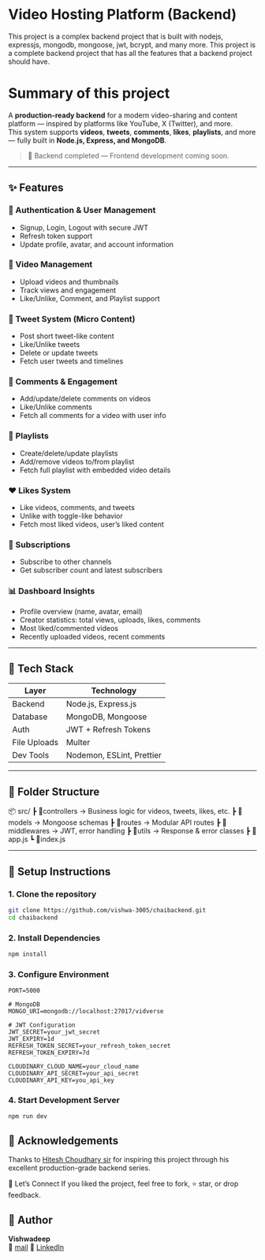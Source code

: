 # Video Hosting Platform (Backend)

This project is a complex backend project that is built with nodejs, expressjs, mongodb, mongoose, jwt, bcrypt, and many more. This project is a complete backend project that has all the features that a backend project should have.

# Summary of this project

A **production-ready backend** for a modern video-sharing and content platform — inspired by platforms like YouTube, X (Twitter), and more.  
This system supports **videos**, **tweets**, **comments**, **likes**, **playlists**, and more — fully built in **Node.js, Express, and MongoDB**.

> 🔧 Backend completed — Frontend development coming soon.

---

## ✨ Features

### 🔑 Authentication & User Management

- Signup, Login, Logout with secure JWT
- Refresh token support
- Update profile, avatar, and account information

### 📼 Video Management

- Upload videos and thumbnails
- Track views and engagement
- Like/Unlike, Comment, and Playlist support

### 📝 Tweet System (Micro Content)

- Post short tweet-like content
- Like/Unlike tweets
- Delete or update tweets
- Fetch user tweets and timelines

### 💬 Comments & Engagement

- Add/update/delete comments on videos
- Like/Unlike comments
- Fetch all comments for a video with user info

### 📁 Playlists

- Create/delete/update playlists
- Add/remove videos to/from playlist
- Fetch full playlist with embedded video details

### ❤️ Likes System

- Like videos, comments, and tweets
- Unlike with toggle-like behavior
- Fetch most liked videos, user’s liked content

### 👥 Subscriptions

- Subscribe to other channels
- Get subscriber count and latest subscribers

### 📊 Dashboard Insights

- Profile overview (name, avatar, email)
- Creator statistics: total views, uploads, likes, comments
- Most liked/commented videos
- Recently uploaded videos, recent comments

---

## 🧠 Tech Stack

| Layer        | Technology                |
| ------------ | ------------------------- |
| Backend      | Node.js, Express.js       |
| Database     | MongoDB, Mongoose         |
| Auth         | JWT + Refresh Tokens      |
| File Uploads | Multer                    |
| Dev Tools    | Nodemon, ESLint, Prettier |

---

## 📂 Folder Structure

📦 src/
┣ 📁controllers → Business logic for videos, tweets, likes, etc.
┣ 📁models → Mongoose schemas
┣ 📁routes → Modular API routes
┣ 📁middlewares → JWT, error handling
┣ 📁utils → Response & error classes
┣ 📄app.js
┗ 📄index.js

---

## 🚀 Setup Instructions

### 1. Clone the repository

```bash
git clone https://github.com/vishwa-3005/chaibackend.git
cd chaibackend
```

### 2. Install Dependencies

```bash
npm install
```

### 3. Configure Environment

```
PORT=5000

# MongoDB
MONGO_URI=mongodb://localhost:27017/vidverse

# JWT Configuration
JWT_SECRET=your_jwt_secret
JWT_EXPIRY=1d
REFRESH_TOKEN_SECRET=your_refresh_token_secret
REFRESH_TOKEN_EXPIRY=7d

CLOUDINARY_CLOUD_NAME=your_cloud_name
CLOUDINARY_API_SECRET=your_api_secret
CLOUDINARY_API_KEY=you_api_key
```

### 4. Start Development Server

```
npm run dev
```

## 🙌 Acknowledgements

Thanks to [Hitesh Choudhary sir](https://github.com/hiteshchoudhary) for inspiring this project through his excellent production-grade backend series.

📣 Let’s Connect
If you liked the project, feel free to fork, ⭐️ star, or drop feedback.

## 👤 Author

**Vishwadeep**  
📧 [mail](vishwadeep108@gmail.com)
🔗 [LinkedIn](https://www.linkedin.com/in/vishwadeep-sankpal-2b3a4a279)

